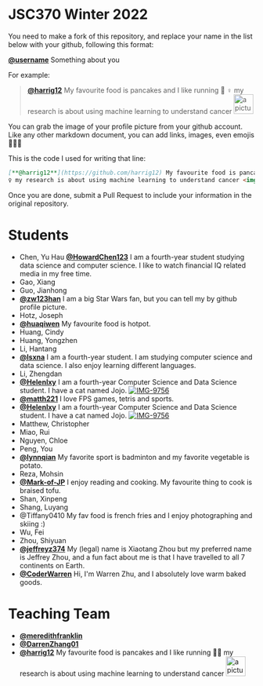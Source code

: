 # JSC370 Winter 2022

You need to make a fork of this repository, and replace your name in the list below with your github, following this format:

[**@username**]() Something about you

For example:
      
> [**@harrig12**](https://github.com/harrig12) My favourite food is pancakes and I like running 🏃
♀️ my research is about using machine learning to understand cancer <img src="https://avatars.githubusercontent.com/u/23587234?s=400&u=ea93fb16bd1f0b9c3f1e0e420136e4a1919daff3&v=4" alt="a picture of me" width="40px"> 

You can grab the image of your profile picture from your github account. Like any other markdown document, you can add links, images, even emojis 🍋🍰🐸 

This is the code I used for writing that line:

```md
[**@harrig12**](https://github.com/harrig12) My favourite food is pancakes and I like running 🏃
♀️ my research is about using machine learning to understand cancer <img src="https://avatars.githubusercontent.com/u/23587234?s=400&u=ea93fb16bd1f0b9c3f1e0e420136e4a1919daff3&v=4" alt="a picture of me" width="40px"> 
```

Once you are done, submit a Pull Request to include your information in the original repository.

# Students

* Chen, Yu Hau [**@HowardChen123**](https://github.com/HowardChen123) I am a fourth-year student studying data science and computer science. I like to watch financial IQ related media in my free time.
* Gao, Xiang            
* Guo, Jianhong         
* [**@zw123han**](https://github.com/zw123han) I am a big Star Wars fan, but you can tell my by github profile picture.            
* Hotz, Joseph          
* [**@huaqiwen**](https://github.com/huaqiwen/) My favourite food is hotpot.       
* Huang, Cindy        
* Huang, Yongzhen       
* Li, Hantang           
* [**@lsxna**](https://github.com/lsxna/) I am a fourth-year student. I am studying computer science and data science. I also enjoy learning different languages.
* Li, Zhengdan          
* [**@Helenlxy**](https://github.com/Helenlxy) I am a fourth-year Computer Science and Data Science student.  I have a cat named Jojo. <a href="https://ibb.co/6JDwmmv"><img src="https://i.ibb.co/6JDwmmv/IMG-9756.jpg" alt="IMG-9756" border="0"></a>          
* [**@matth221**](https://github.com/matth221/) I love FPS games, tetris and sports. 
* [**@Helenlxy**](https://github.com/Helenlxy) I am a fourth-year Computer Science and Data Science student.  I have a cat named Jojo. <a href="https://ibb.co/6JDwmmv"><img src="https://i.ibb.co/6JDwmmv/IMG-9756.jpg" alt="IMG-9756" border="0"></a>         
* Matthew, Christopher  
* Miao, Rui             
* Nguyen, Chloe         
* Peng, You             
* [**@lynnqian**](https://github.com/lynnqian) My favorite sport is badminton and my favorite vegetable is potato.        
* Reza, Mohsin          
* [**@Mark-of-JP**](https://github.com/Mark-of-JP) I enjoy reading and cooking. My favourite thing to cook is braised tofu.
* Shan, Xinpeng         
* Shang, Luyang         
* @Tiffany0410 My fav food is french fries and I enjoy photographing and skiing :)
* Wu, Fei             
* Zhou, Shiyuan         
* [**@jeffreyz374**](https://github.com/jeffreyz374) My (legal) name is Xiaotang Zhou but my preferred name is Jeffrey Zhou, and a fun fact about me is that I have travelled to all 7 continents on Earth.     
* [**@CoderWarren**](https://https//github.com/CoderWarren/) Hi, I'm Warren Zhu, and I absolutely love warm baked goods. 


# Teaching Team

* [**@meredithfranklin**](https://github.com/meredithfranklin)
* [**@DarrenZhang01**](https://github.com/@DarrenZhang01)
*  [**@harrig12**](https://github.com/harrig12) My favourite food is pancakes and I like running 🏃‍♀️ my research is about using machine learning to understand cancer <img src="https://avatars.githubusercontent.com/u/23587234?s=400&u=ea93fb16bd1f0b9c3f1e0e420136e4a1919daff3&v=4" alt="a picture of me" width="40px"> 


